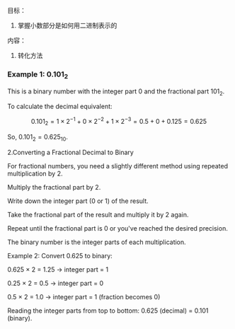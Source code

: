 目标：
1. 掌握小数部分是如何用二进制表示的


内容：
1. 转化方法
### Example 1: $0.101_2$

This is a binary number with the integer part $0$ and the fractional part $101_2$.

To calculate the decimal equivalent:

$$
0.101_2 = 1 \times 2^{-1} + 0 \times 2^{-2} + 1 \times 2^{-3} = 0.5 + 0 + 0.125 = 0.625
$$

So, $0.101_2 = 0.625_{10}$.


2.Converting a Fractional Decimal to Binary

For fractional numbers, you need a slightly different method using repeated multiplication by 2.

Multiply the fractional part by 2.

Write down the integer part (0 or 1) of the result.

Take the fractional part of the result and multiply it by 2 again.

Repeat until the fractional part is 0 or you've reached the desired precision.

The binary number is the integer parts of each multiplication.

Example 2: Convert 0.625 to binary:

0.625 × 2 = 1.25 → integer part = 1

0.25 × 2 = 0.5 → integer part = 0

0.5 × 2 = 1.0 → integer part = 1 (fraction becomes 0)

Reading the integer parts from top to bottom:
0.625 (decimal) = 0.101 (binary).